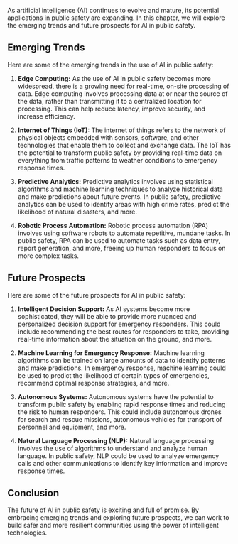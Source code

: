 
As artificial intelligence (AI) continues to evolve and mature, its potential applications in public safety are expanding. In this chapter, we will explore the emerging trends and future prospects for AI in public safety.

Emerging Trends
---------------

Here are some of the emerging trends in the use of AI in public safety:

1. **Edge Computing:** As the use of AI in public safety becomes more widespread, there is a growing need for real-time, on-site processing of data. Edge computing involves processing data at or near the source of the data, rather than transmitting it to a centralized location for processing. This can help reduce latency, improve security, and increase efficiency.

2. **Internet of Things (IoT):** The internet of things refers to the network of physical objects embedded with sensors, software, and other technologies that enable them to collect and exchange data. The IoT has the potential to transform public safety by providing real-time data on everything from traffic patterns to weather conditions to emergency response times.

3. **Predictive Analytics:** Predictive analytics involves using statistical algorithms and machine learning techniques to analyze historical data and make predictions about future events. In public safety, predictive analytics can be used to identify areas with high crime rates, predict the likelihood of natural disasters, and more.

4. **Robotic Process Automation:** Robotic process automation (RPA) involves using software robots to automate repetitive, mundane tasks. In public safety, RPA can be used to automate tasks such as data entry, report generation, and more, freeing up human responders to focus on more complex tasks.

Future Prospects
----------------

Here are some of the future prospects for AI in public safety:

1. **Intelligent Decision Support:** As AI systems become more sophisticated, they will be able to provide more nuanced and personalized decision support for emergency responders. This could include recommending the best routes for responders to take, providing real-time information about the situation on the ground, and more.

2. **Machine Learning for Emergency Response:** Machine learning algorithms can be trained on large amounts of data to identify patterns and make predictions. In emergency response, machine learning could be used to predict the likelihood of certain types of emergencies, recommend optimal response strategies, and more.

3. **Autonomous Systems:** Autonomous systems have the potential to transform public safety by enabling rapid response times and reducing the risk to human responders. This could include autonomous drones for search and rescue missions, autonomous vehicles for transport of personnel and equipment, and more.

4. **Natural Language Processing (NLP):** Natural language processing involves the use of algorithms to understand and analyze human language. In public safety, NLP could be used to analyze emergency calls and other communications to identify key information and improve response times.

Conclusion
----------

The future of AI in public safety is exciting and full of promise. By embracing emerging trends and exploring future prospects, we can work to build safer and more resilient communities using the power of intelligent technologies.
